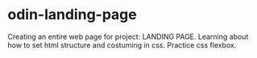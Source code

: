 # odin-landing-page
Creating an entire web page for project: LANDING PAGE. 
Learning about how to set html structure and costuming in css.
Practice css flexbox. 